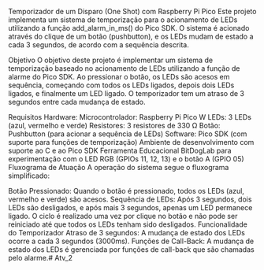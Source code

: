 Temporizador de um Disparo (One Shot) com Raspberry Pi Pico
Este projeto implementa um sistema de temporização para o acionamento de LEDs utilizando a função add_alarm_in_ms() do Pico SDK. O sistema é acionado através do clique de um botão (pushbutton), e os LEDs mudam de estado a cada 3 segundos, de acordo com a sequência descrita.

Objetivo
O objetivo deste projeto é implementar um sistema de temporização baseado no acionamento de LEDs utilizando a função de alarme do Pico SDK. Ao pressionar o botão, os LEDs são acesos em sequência, começando com todos os LEDs ligados, depois dois LEDs ligados, e finalmente um LED ligado. O temporizador tem um atraso de 3 segundos entre cada mudança de estado.

Requisitos
Hardware:
Microcontrolador: Raspberry Pi Pico W
LEDs: 3 LEDs (azul, vermelho e verde)
Resistores: 3 resistores de 330 Ω
Botão: Pushbutton (para acionar a sequência de LEDs)
Software:
Pico SDK (com suporte para funções de temporização)
Ambiente de desenvolvimento com suporte ao C e ao Pico SDK
Ferramenta Educacional BitDogLab para experimentação com o LED RGB (GPIOs 11, 12, 13) e o botão A (GPIO 05)
Fluxograma de Atuação
A operação do sistema segue o fluxograma simplificado:

Botão Pressionado: Quando o botão é pressionado, todos os LEDs (azul, vermelho e verde) são acesos.
Sequência de LEDs: Após 3 segundos, dois LEDs são desligados, e após mais 3 segundos, apenas um LED permanece ligado.
O ciclo é realizado uma vez por clique no botão e não pode ser reiniciado até que todos os LEDs tenham sido desligados.
Funcionalidade do Temporizador
Atraso de 3 segundos: A mudança de estado dos LEDs ocorre a cada 3 segundos (3000ms).
Funções de Call-Back: A mudança de estado dos LEDs é gerenciada por funções de call-back que são chamadas pelo alarme.#   A t v _ 2  
 